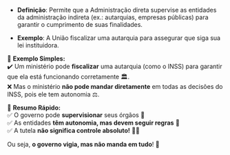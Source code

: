 - **Definição**: Permite que a Administração direta supervise as entidades da administração indireta (ex.: autarquias, empresas públicas) para garantir o cumprimento de suas finalidades.
  
- **Exemplo**: A União fiscalizar uma autarquia para assegurar que siga sua lei instituidora.

🔹 **Exemplo Simples:**  
✔️ Um ministério pode **fiscalizar** uma autarquia (como o INSS) para garantir que ela está funcionando corretamente 🏛️.  
❌ Mas o ministério **não pode mandar diretamente** em todas as decisões do INSS, pois ele tem autonomia ⚖️.

🔹 **Resumo Rápido:**  
✅ O governo pode **supervisionar** seus órgãos 🏢  
✅ As entidades **têm autonomia, mas devem seguir regras** 📜  
✅ A tutela **não significa controle absoluto!** 🚫👑

Ou seja, **o governo vigia, mas não manda em tudo**! 🚀